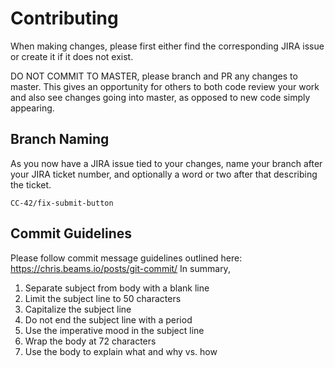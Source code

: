 # Contributing

When making changes, please first either find the corresponding JIRA issue or create it if it does not exist.

DO NOT COMMIT TO MASTER, please branch and PR any changes to master. This gives an opportunity for others to both code review your work and also see changes going into master, as opposed to new code simply appearing.

## Branch Naming

As you now have a JIRA issue tied to your changes, name your branch after your JIRA ticket number, and optionally a word or two after that describing the ticket.

`CC-42/fix-submit-button`

## Commit Guidelines

Please follow commit message guidelines outlined here: https://chris.beams.io/posts/git-commit/
In summary,
1. Separate subject from body with a blank line
2. Limit the subject line to 50 characters
3. Capitalize the subject line
4. Do not end the subject line with a period
5. Use the imperative mood in the subject line
6. Wrap the body at 72 characters
7. Use the body to explain what and why vs. how
